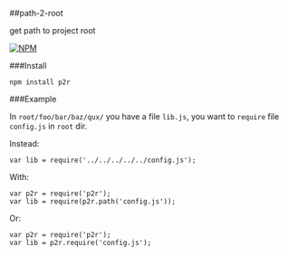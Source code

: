 ##path-2-root

get path to project root

[![NPM](https://nodei.co/npm/p2r.png?downloads=true&downloadRank=true&stars=true)](https://nodei.co/npm/p2r/)

###Install

    npm install p2r
    
###Example

In `root/foo/bar/baz/qux/` you have a file `lib.js`, you want to `require` file `config.js` in `root` dir.

Instead:

    var lib = require('../../../../../config.js');
    
With:

    var p2r = require('p2r');
    var lib = require(p2r.path('config.js'));
    
Or:    

    var p2r = require('p2r');
    var lib = p2r.require('config.js');

